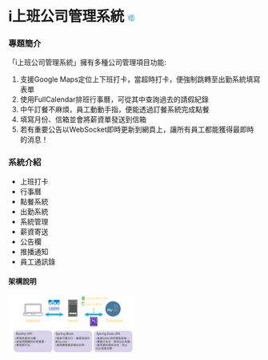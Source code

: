 # i上班公司管理系統  <img src="./src/main/resources/static/img/logo.png" width="3%" />
### 專題簡介 
「i上班公司管理系統」擁有多種公司管理項目功能:
1. 支援Google Maps定位上下班打卡，當超時打卡，便強制跳轉至出勤系統填寫表單
2. 使用FullCalendar排班行事曆，可從其中查詢過去的請假紀錄
3. 中午訂餐不麻煩，員工動動手指，便能透過訂餐系統完成點餐
4. 填寫月份、信箱並會將薪資單發送到信箱
5. 若有重要公告以WebSocket即時更新到網頁上，讓所有員工都能獲得最即時的消息！
### 系統介紹
- 上班打卡
- 行事曆
- 點餐系統
- 出勤系統
- 系統管理
- 薪資寄送
- 公告欄
- 推播通知
- 員工通訊錄
#### 架構說明
<img src="./src/main/resources/static/img/frame.png" width="50%" />
